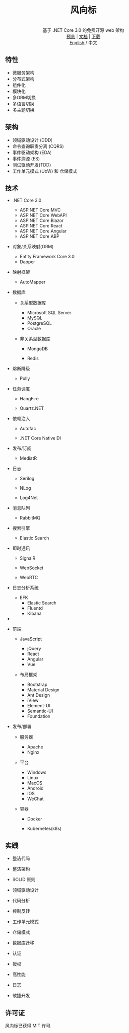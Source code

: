 <h1 align="center">风向标</h1>
<p align="center" class="has-mb-6">
    <br>
        基于 .NET Core 3.0 的免费开源 web 架构
    <br>
    <a href="javascript:;">预览</a> |
    <a href="javascript:;">文档</a> |
    <a href="https://github.com/PseudoJunZi/WindVane/archive/master.zip">
        下载
    </a>
    <br>
    <a href="./README.md">English</a> / 中文
</p>

## 特性

- 微服务架构
- 分布式架构
- 组件化
- 模块化
- 多ORM切换
- 多语言切换
- 多主题切换

## 架构

- 领域驱动设计 (DDD)
- 命令查询职责分离 (CQRS)
- 事件驱动架构 (EDA)
- 事件溯源 (ES)
- 测试驱动开发(TDD)
- 工作单元模式 (UoW) 和 仓储模式

## 技术

- .NET Core 3.0
  
  - ASP.NET Core MVC
  - ASP.NET Core WebAPI
  - ASP.NET Core Blazor
  - ASP.NET Core React
  - ASP.NET Core Angular
  - ASP.NET Core ABP

- 对象/关系映射(ORM)
  
  - Entity Framework Core 3.0
  - Dapper

- 映射框架
  
  - AutoMapper

- 数据库
  
  - 关系型数据库
    
    - Microsoft SQL Server
    - MySQL
    - PostgreSQL
    - Oracle
  
  - 非关系型数据库
    
    - MongoDB
    
    - Redis

- 熔断降级
  
  - Polly

- 任务调度
  
  - HangFire
  
  - Quartz.NET

- 依赖注入
  
  - Autofac
  
  - .NET Core Native DI

- 发布/订阅
  
  - MediatR

- 日志
  
  - Serilog
  
  - NLog
  
  - Log4Net

- 消息队列
  
  - RabbitMQ

- 搜索引擎
  
  - Elastic Search

- 即时通讯
  
  - SignalR
  
  - WebSocket
  
  - WebRTC

- 日志分析系统
  
  - EFK
    - Elastic Search
    - Fluentd
    - Kibana

- 

- 前端
  
  - JavaScript
    
    - jQuery
    - React
    - Angular
    - Vue
  
  - 布局框架
    
    - Bootstrap
    - Material Design 
    - Ant Design
    - iView
    - Element-UI
    - Semantic-UI
    - Foundation

- 发布/部署
  
  - 服务器
    
    - Apache
    - Nginx
  
  - 平台
    
    - Windows
    - Linux
    - MacOS
    - Android 
    - IOS
    - WeChat
  
  - 容器
    
    - Docker
    
    - Kubernetes(k8s)

## 实践

- 整洁代码

- 整洁架构

- SOLID 原则

- 领域驱动设计

- 代码分析

- 控制反转

- 工作单元模式

- 仓储模式

- 数据库迁移

- 认证

- 授权

- 高性能

- 日志

- 敏捷开发



## 许可证

风向标已获得 MIT 许可.
